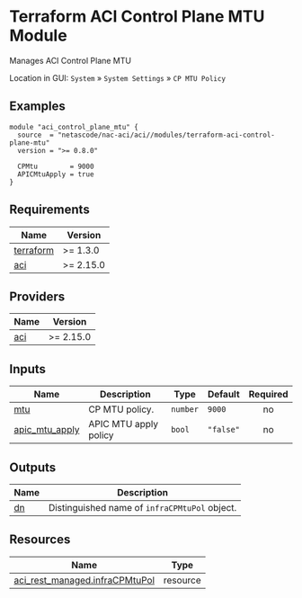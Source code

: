<!-- BEGIN_TF_DOCS -->
# Terraform ACI Control Plane MTU Module

Manages ACI Control Plane MTU

Location in GUI:
`System` » `System Settings` » `CP MTU Policy`

## Examples

```hcl
module "aci_control_plane_mtu" {
  source  = "netascode/nac-aci/aci//modules/terraform-aci-control-plane-mtu"
  version = ">= 0.8.0"

  CPMtu        = 9000
  APICMtuApply = true
}
```

## Requirements

| Name | Version |
|------|---------|
| <a name="requirement_terraform"></a> [terraform](#requirement\_terraform) | >= 1.3.0 |
| <a name="requirement_aci"></a> [aci](#requirement\_aci) | >= 2.15.0 |

## Providers

| Name | Version |
|------|---------|
| <a name="provider_aci"></a> [aci](#provider\_aci) | >= 2.15.0 |

## Inputs

| Name | Description | Type | Default | Required |
|------|-------------|------|---------|:--------:|
| <a name="input_mtu"></a> [mtu](#input\_mtu) | CP MTU policy. | `number` | `9000` | no |
| <a name="input_apic_mtu_apply"></a> [apic\_mtu\_apply](#input\_apic\_mtu\_apply) | APIC MTU apply policy | `bool` | `"false"` | no |

## Outputs

| Name | Description |
|------|-------------|
| <a name="output_dn"></a> [dn](#output\_dn) | Distinguished name of `infraCPMtuPol` object. |

## Resources

| Name | Type |
|------|------|
| [aci_rest_managed.infraCPMtuPol](https://registry.terraform.io/providers/CiscoDevNet/aci/latest/docs/resources/rest_managed) | resource |
<!-- END_TF_DOCS -->